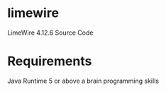 # limewire
LimeWire 4.12.6 Source Code


# Requirements
Java Runtime 5 or above
a brain
programming skills
